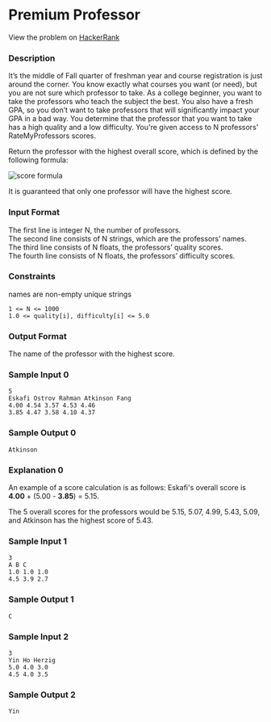 # Premium Professor

View the problem on [HackerRank](https://www.hackerrank.com/contests/competitive-programming-x-acm-g-coding-competition/challenges/premium-professor)

### Description
It’s the middle of Fall quarter of freshman year and course registration is just around the corner. You know exactly what courses you want (or need), but you are not sure which professor to take. As a college beginner, you want to take the professors who teach the subject the best. You also have a fresh GPA, so you don’t want to take professors that will significantly impact your GPA in a bad way. You determine that the professor that you want to take has a high quality and a low difficulty. You're given access to N professors' RateMyProfessors scores.

Return the professor with the highest overall score, which is defined by the following formula:

![score formula](https://s3.amazonaws.com/hr-assets/0/1709345313-bf28db21ae-Screenshot2024-03-01at6.08.17PM.jpg)

It is guaranteed that only one professor will have the highest score.

### Input Format

The first line is integer N, the number of professors.  
The second line consists of N strings, which are the professors’ names.  
The third line consists of N floats, the professors’ quality scores.  
The fourth line consists of N floats, the professors’ difficulty scores.

### Constraints

names are non-empty unique strings

```
1 <= N <= 1000
1.0 <= quality[i], difficulty[i] <= 5.0
```

### Output Format

The name of the professor with the highest score.

### Sample Input 0

```
5
Eskafi Ostrov Rahman Atkinson Fang
4.00 4.54 3.57 4.53 4.46
3.85 4.47 3.58 4.10 4.37
```
### Sample Output 0
```
Atkinson
```
### Explanation 0

An example of a score calculation is as follows: Eskafi's overall score is **4.00** + (5.00 - **3.85**) = 5.15.

The 5 overall scores for the professors would be 5.15, 5.07, 4.99, 5.43, 5.09, and Atkinson has the highest score of 5.43.

### Sample Input 1
```
3
A B C
1.0 1.0 1.0
4.5 3.9 2.7
```
### Sample Output 1
```
C
```
### Sample Input 2
```
3
Yin Ho Herzig
5.0 4.0 3.0
4.5 4.0 3.5
```
### Sample Output 2
```
Yin
```